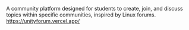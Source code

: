 A community platform designed for students to create, join, and discuss topics
within specific communities, inspired by Linux forums.
https://unityforum.vercel.app/
